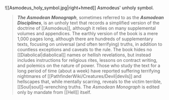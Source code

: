 ![[Asmodeus_holy_symbol.jpg|right+hmed]] 
 Asmodeus' unholy symbol.
> ***The Asmodean Monograph***, sometimes referred to as the ***Asmodean Disciplines***, is an unholy text that records a simplified version of the doctrine of [[Asmodeus]], although it relies on many supplemental volumes and appendices. The earthly version of the book is a mere 1,000 pages long, although there are hundreds of supplementary texts, focusing on universal (and often terrifying) truths, in addition to countless exceptions and caveats to the rule. The book hides no [[Diabolical|diabolical]] names or hellish revelations, but instead includes instructions for religious rites, lessons on contract writing, and polemics on the nature of power.
> Those who study the text for a long period of time (about a week) have reported suffering terrifying nightmares of [[PathfinderWiki/Creatures/Devil|devils]] and hellscapes that, while mentally scarring, reveals to the victim terrible, [[Soul|soul]]-wrenching truths.
> The *Asmodean Monograph* is edited only by mandate from [[Hell]] itself.







